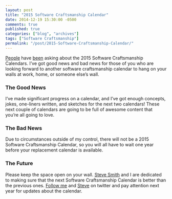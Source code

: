 ```yaml
---
layout: post
title: "2015 Software Craftsmanship Calendar"
date: 2014-12-19 15:30:00 -0500
comments: true
published: true
categories: ["blog", "archives"]
tags: ["Software Craftsmanship"]
permalink: "/post/2015-Software-Craftsmanship-Calendar/"
---
```

<!-- more -->



<p><a href="https://twitter.com/mattritchie/status/545000060274999296" target="_blank">People</a> have <a href="https://twitter.com/mgaertne/status/537366614703099904" target="_blank">been</a> asking about the 2015 Software Craftsmanship Calendars. I’ve got good news and bad news for those of you who are looking forward to another software craftsmanship calendar to hang on your walls at work, home, or someone else’s wall.</p>  <h3>The Good News</h3>  <p>I’ve made significant progress on a calendar, and I’ve got enough concepts, jokes, one-liners written, and sketches for the next two calendars! These next couple of calendars are going to be full of awesome content that you’re all going to love.</p>  <h3>The Bad News</h3>  <p>Due to circumstances outside of my control, there will not be a 2015 Software Craftsmanship Calendar, so you will all have to wait one year before your replacement calendar is available. </p>  <h3>The Future</h3>  <p>Please keep the space open on your wall. <a href="http://ardalis.com/" target="_blank">Steve Smith</a> and I are dedicated to making sure that the next Software Craftsmanship Calendar is better than the previous ones. <a href="https://twitter.com/brendoneus" target="_blank">Follow me</a> and <a href="https://twitter.com/ardalis" target="_blank">Steve</a> on twitter and pay attention next year for updates about the calendar.</p>
